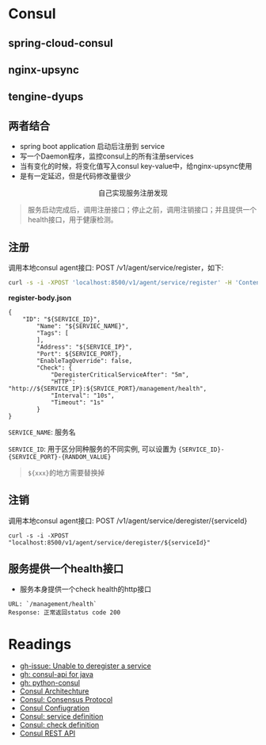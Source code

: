 # Consul

## spring-cloud-consul

## nginx-upsync

## tengine-dyups

## 两者结合

* spring boot application 启动后注册到 service
* 写一个Daemon程序，监控consul上的所有注册services
* 当有变化的时候，将变化值写入consul key-value中，给nginx-upsync使用
* 是有一定延迟，但是代码修改量很少

<pre align="center">
自己实现服务注册发现
</pre>

> 服务启动完成后，调用注册接口；停止之前，调用注销接口；并且提供一个health接口，用于健康检测。

## 注册

调用本地consul agent接口: POST /v1/agent/service/register，如下: 

```sh
curl -s -i -XPOST 'localhost:8500/v1/agent/service/register' -H 'Content-type:application/json' -d @register-body.json
```

**register-body.json**

```
{
    "ID": "${SERVICE_ID}",
        "Name": "${SERVIEC_NAME}",
        "Tags": [
        ],
        "Address": "${SERVICE_IP}",
        "Port": ${SERVICE_PORT},
        "EnableTagOverride": false,
        "Check": {
            "DeregisterCriticalServiceAfter": "5m",
            "HTTP": "http://${SERVICE_IP}:${SRVICE_PORT}/management/health",
            "Interval": "10s",
            "Timeout": "1s"
        }
}
```

`SERVICE_NAME`: 服务名

`SERVICE_ID`: 用于区分同种服务的不同实例, 可以设置为 `{SERVICE_ID}-{SERVICE_PORT}-{RANDOM_VALUE}`

> `${xxx}`的地方需要替换掉

## 注销

调用本地consul agent接口: POST /v1/agent/service/deregister/{serviceId}

```
curl -s -i -XPOST "localhost:8500/v1/agent/service/deregister/${serviceId}"
```

## 服务提供一个health接口

* 服务本身提供一个check health的http接口
```
URL: `/management/health`
Response: 正常返回status code 200
```

# Readings

* [gh-issue: Unable to deregister a service](https://github.com/hashicorp/consul/issues/1188)
* [gh: consul-api for java](https://github.com/Ecwid/consul-api)
* [gh: python-consul](https://github.com/cablehead/python-consul)
* [Consul Architechture](https://www.consul.io/docs/internals/architecture.html)
* [Consul: Consensus Protocol](https://www.consul.io/docs/internals/consensus.html)
* [Consul Confiugration](https://www.consul.io/docs/agent/options.html)
* [Consul: service definition](https://www.consul.io/docs/agent/services.html)
* [Consul: check definition](https://www.consul.io/docs/agent/checks.html)
* [Consul REST API](https://www.consul.io/api/catalog.html)

